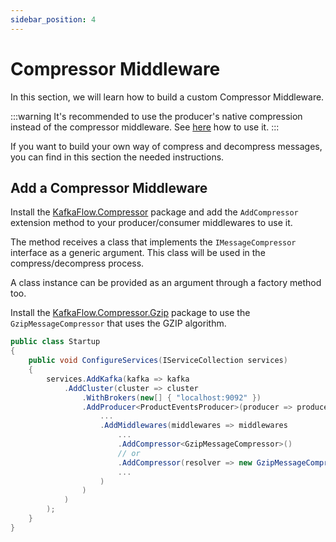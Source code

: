 ```yaml
---
sidebar_position: 4
---
```


# Compressor Middleware

In this section, we will learn how to build a custom Compressor Middleware.

:::warning
It's recommended to use the producer's native compression instead of the compressor middleware. See [here](../compression) how to use it.
:::

If you want to build your own way of compress and decompress messages, you can find in this section the needed instructions.

## Add a Compressor Middleware

Install the [KafkaFlow.Compressor](https://www.nuget.org/packages/KafkaFlow.Compressor/) package and add the `AddCompressor` extension method to your producer/consumer middlewares to use it. 

The method receives a class that implements the `IMessageCompressor` interface as a generic argument. This class will be used in the compress/decompress process. 

A class instance can be provided as an argument through a factory method too. 

Install the [KafkaFlow.Compressor.Gzip](https://www.nuget.org/packages/KafkaFlow.Compressor.Gzip/) package to use the `GzipMessageCompressor` that uses the GZIP algorithm.

```csharp
public class Startup
{
    public void ConfigureServices(IServiceCollection services)
    {
        services.AddKafka(kafka => kafka
            .AddCluster(cluster => cluster
                .WithBrokers(new[] { "localhost:9092" })
                .AddProducer<ProductEventsProducer>(producer => producer
                    ...
                    .AddMiddlewares(middlewares => middlewares
                        ...
                        .AddCompressor<GzipMessageCompressor>()
                        // or
                        .AddCompressor(resolver => new GzipMessageCompressor(...))
                        ...
                    )
                )
            )
        );
    }
}
```
